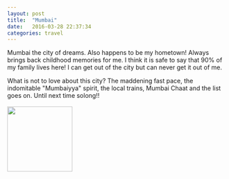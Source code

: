 ```yaml
---
layout: post
title:  "Mumbai"
date:   2016-03-28 22:37:34
categories: travel
---
```

Mumbai the city of dreams. Also happens to be my hometown! Always brings back childhood memories for me. I think it is safe to say that 90% of my family lives here! I can get out of the city but can never get it out of me.

What is not to love about this city? The maddening fast pace, the indomitable "Mumbaiyya" spirit, the local trains, Mumbai Chaat and the list goes on. Until next time solong!!
<br><br>
<img class="myImg" src="{{site.url}}/assets/IMG_.jpg" alt=" " width="150" height="150">
<br>

<div id='map' style='width: 725px; height: 400px;'></div>

<script>
var mymap = L.map('map').setView([18.9436675,72.8305397], 10);

L.tileLayer('https://api.tiles.mapbox.com/v4/{id}/{z}/{x}/{y}.png?access_token={accessToken}', {
    attribution: 'Map data &copy; <a href="http://openstreetmap.org">OpenStreetMap</a> contributors, <a href="http://creativecommons.org/licenses/by-sa/2.0/">CC-BY-SA</a>, Imagery © <a href="http://mapbox.com">Mapbox</a>',
    maxZoom: 18,
    id: 'mapbox.outdoors',
    accessToken: 'pk.eyJ1IjoiemFwYXRhIiwiYSI6ImNpejQ2NmZrbzA0a3MzM280Zm40MjNlamcifQ.F1fnWKHio8oHmzw59V6qgw'
}).addTo(mymap);

var marker = L.marker([18.9436675,72.8305397]).addTo(mymap);
marker.bindPopup("Mumbai");
</script>
